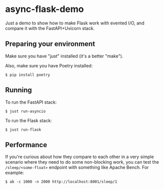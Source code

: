 # async-flask-demo

Just a demo to show how to make Flask work with evented I/O, and compare it with the FastAPI+Uvicorn stack.

## Preparing your environment

Make sure you have "just" installed (it's a better "make").

Also, make sure you have Poetry installed:

```shell
$ pip install poetry
```

## Running

To run the FastAPI stack:

```shell
$ just run-asyncio
```

To run the Flask stack:

```shell
$ just run-flask
```

## Performance

If you're curious about how they compare to each other in a very simple scenario where they need to do some non-blocking work, you can test the `/sleep/<some-float>` endpoint with something like Apache Bench. For example:

```shell
$ ab -c 1000 -n 2000 http://localhost:8001/sleep/1
```
